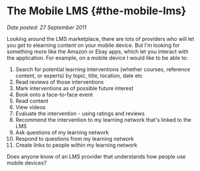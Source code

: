 # The Mobile LMS {#the-mobile-lms}

_Date posted: 27 September 2011_

Looking around the LMS marketplace, there are lots of providers who will let you get to elearning content on your mobile device. But I'm looking for something more like the Amazon or Ebay apps, which let you interact with the application. For example, on a mobile device I would like to be able to:

1.  Search for potential learning interventions (whether courses, reference content, or experts) by topic, title, location, date etc
2.  Read reviews of those interventions
3.  Mark interventions as of possible future interest
4.  Book onto a face-to-face event
5.  Read content
6.  View videos
7.  Evaluate the intervention - using ratings and reviews
8.  Recommend the intervention to my learning network that's linked to the LMS
9.  Ask questions of my learning network
10.  Respond to questions from my learning network
11.  Create links to people within my learning network

Does anyone know of an LMS provider that understands how people use mobile devices?